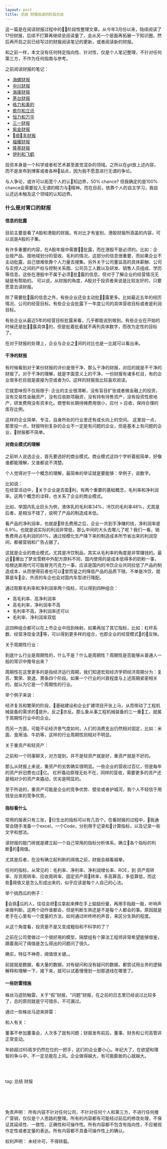 ```yaml
---
layout: post
title: 总结 财报阅读的阶段总结
---
```


这一篇是在阅读财报过程中的阶段性整理文章。从今年3月份以来，陆续阅读了17份财报，后续不打算再继续垒阅读量了，会从另一个层面再拓展一下知识圈，然后再开启之前已经写过的财报阅读笔记的更新，或者阅读新的财报。

和之前一样，本文没有任何特定指向性、针对性，仅是个人笔记整理，不针对任何第三方，不作为任何指南与参考。

之前阅读财报的笔记：

* [海螺财报]({{site.url}}/2021/03/27/%E8%B4%A2%E6%8A%A5-%E6%B5%B7%E8%9E%BA%E8%B4%A2%E6%8A%A5.html)
* [中兴财报]({{site.url}}/2021/05/20/%E8%B4%A2%E6%8A%A5-%E4%B8%AD%E5%85%B4%E8%B4%A2%E6%8A%A5.html)
* [海康财报]({{site.url}}/2021/05/26/%E8%B4%A2%E6%8A%A5-%E6%B5%B7%E5%BA%B7%E8%B4%A2%E6%8A%A5.html)
* [茅台财报]({{site.url}}/2021/05/31/%E8%B4%A2%E6%8A%A5-%E8%8C%85%E5%8F%B0%E8%B4%A2%E6%8A%A5.html)
* [格力和美的]({{site.url}}/2021/06/03/%E8%B4%A2%E6%8A%A5-%E6%A0%BC%E5%8A%9B%E5%92%8C%E7%BE%8E%E7%9A%84.html)
* [歌尔和立讯]({{site.url}}/2021/06/20/%E8%B4%A2%E6%8A%A5-%E6%AD%8C%E5%B0%94%E5%92%8C%E7%AB%8B%E8%AE%AF.html)
* [恒力和万华]({{site.url}}/2021/06/30/%E8%B4%A2%E6%8A%A5-%E6%81%92%E5%8A%9B%E5%92%8C%E4%B8%87%E5%8D%8E.html)
* [三一财报]({{site.url}}/2021/07/07/%E8%B4%A2%E6%8A%A5-%E4%B8%89%E4%B8%80.html)
* [紫金财报]({{site.url}}/2021/07/14/%E8%B4%A2%E6%8A%A5-%E7%B4%AB%E9%87%91.html)
* [顺丰财报]({{site.url}}/2021/08/03/%E8%B4%A2%E6%8A%A5-%E9%A1%BA%E4%B8%B0.html)
* [福耀财报]({{site.url}}/2021/08/07/%E8%B4%A2%E6%8A%A5-%E7%A6%8F%E8%80%80.html)
* [隆基财报]({{site.url}}/2021/08/16/%E8%B4%A2%E6%8A%A5-%E9%9A%86%E5%9F%BA.html)
* [伊利和飞鹤]({{site.url}}/2021/08/25/%E8%B4%A2%E6%8A%A5-%E4%BC%8A%E5%88%A9%E5%92%8C%E9%A3%9E%E9%B9%A4.html)

投资本身是一个科学或者和艺术甚至直觉混杂的领域。之所以在git放上述内容，而不是发布到博客或者各种站点，因为我不愿意进行无谓的争论。

与人争论，或许可以拓宽个人的认知边界，50% chance? 但我确定的是100% chance会需要投入无谓的精力与精神。而在目前，依靠个人的自主学习，我自认还远未触及这个领域的认知边界。

### 什么是对胃口的财报

#### 信息的批露

目前主要是看了A股和港股的财报。有对比才有鉴别，港股财报所涵盖的内容，可以说是A股的子集。

有许多重要的内容，在A股年报中需要批露，而在港股不是必须的。比如：企业按产品、按地域划分的营收、毛利的情况，这部分的信息很重要，而如果企业不主动批露，自己很难依靠个人力量去搜集。另外关于公司董监高的具体薪酬、公司与实控人之间的产权与控制关系图、公司员工人数以及研发、销售人员组成、学历等信息。这些在港股中不属于必须批露的信息，但对于了解企业的经营情况无疑是有帮助的。
可以说，从财报的角度，A股对于投资者来说是比较友好的，只要愿意去读财报。

除了需要批露的信息之外，有些企业还会主动批露更多。比如最近五年的经历情况、公司的经营目标。有些企业会批露下一年度公司的具体营收目标或者是利润目标。

有些企业从最近5年的经营目标批露来看，几乎都能说到做到。有些企业在开始的时候还是批露具体的，但是批着批着就不再列具体数字，而改为定性的目标了。

在对于财报的处理上，企业与企业之间的对比也是一比就可以看出来。

#### 干净的财报

有时候看到对于某份财报的评价是很干净，那么干净的财报，对应的就是不干净的财报了。对于干净的理解，就是字面意义上的干净，一份财报有诸多栏目，有的企业很多栏目就是直接为空或者为0。这样的财报我比较喜欢阅读。

它就意味但不仅局限于: 企业的主业很清晰，没有盲目扩张或者做金融上的投资，没有交易性金融资产，没有应收款项融资，没有持有待售资产，没有投资性房地产，研发费用没有资本化。商誉和长期待摊费用很小，应付 > 应收，保持合理的库存比例。

这样的企业简单、专注，自身所处的行业里还有成长向上的空间。
这里投一点，那里投一点，财报特别复杂的企业不一定是有问题的企业，但是基本上有问题的企业，财报都不简单。

#### 对商业模式的理解

之前听人说选企业，首先要选好的商业模式。商业模式这四个字听着挺简单，好像谁都能理解，又谁都说不清楚。

个人觉得对于一个概念的理解，最简单的举证就是要能够：举例子，说数字。

比如说：    
在经营活动中，关于企业是否盈利，有两个重要的基础概念，毛利率和净利润率。这两个概念的诠释，也关系了企业的商业模式。

比如，举国内乳业巨头为例，液体乳的毛利率34%，冷饮的毛利率48%，尤其是后者，是相当不错了，说明了产品的制造成本低。

看产品的净利润率，也就是除去费用之后，企业一共到手净赚的钱，净利润率是6.9%。也就是说实际的利润非常低，那么中间的大头去哪儿了呢？我们一看，销售费用占毛利润的61%，通过规模化生产降下来的制造成本所节省出来的利润空间，都被营销和广告占据了。

这就是企业的商业模式。尤其是冷饮制品，其实从毛利率的角度是非常赚钱的。最近爆出了梦龙雪糕中外配方原料不同，国内使用的是成本低得多的奶粉一事，哈根达斯用代可可脂冒充巧克力一事，应该是国内的冷饮企业共同拉低了产品的制造成本，从而使得前者也可以堂而皇之的降低产品的品质下限。不单是冷饮，就算是车企，外资的车企也会对国内车型进行降配。

通过观察毛利率和净利润率两个指标，可以得到四种组合：    
* 高毛利率、高净利润率
* 高毛利率，净利润率不高
* 毛利率不高，净利润率还可以
* 毛利率、净利润率双低

这四种组合都可以在上市企业中找到映射。如果再加了其它指标，比如：杠杆系数、经营净现金流等，可以得到更多样的组合，也即企业的经营模式的反映。

关于周期性行业：

到底什么行业是周期性的，什么不是？什么是周期性？周期性是否能够从普通人一般的常识中推导出来？

周期性在这里更多的是指经济运行周期，我们知道宏观经济学把经济周期分为：复苏、繁荣、衰退、萧条四个阶段。如果一个行业的兴衰程度与上述周期紧密相关的，就认为它是一个周期性的行业。

举个例子来说：

经济复苏和繁荣的阶段，基础建设和企业扩建项目开张上马，从而带动了工程机械装备的需求的提升。反之亦反。那么象从事工程机械装备的三一重工，就属于周期性行业中的企业。

而另一方面，可能不论经济景气度如何，人们的消费支出仍然相对固定，比如：米面、食用油、牛奶等，这样的行业周期性则相对不明显。

关于重资产和轻资产：

之前和一个同事聊天，对方提到，并不是轻资产就是好，重资产就是不好的。

那么从财报上来说，重资产的劣势确实很明显。一些企业的营收过百亿，但是每年的资产折旧费也过亿。
杠杆撬动原理无处不在，同样的营收，需要更多的资产还是相对少的资产来撬动，优劣是明显的。

至于所说的，重资产可能是企业的竞争优势、壁垒或者护城河，我个人不轻信于用钱垒出来的竞争优势。

#### 指标看什么

常用的报表只有三张，衍生出的指标可以有几百个。在看财报的过程中，我通常会随手准备一个excel，一个Code，分别用于记录和计算指标，以及记录一些文字和想法。

读财报的敲门砖就是建立起一个自己常用的指标分析体系，确立各个指标的判断的阈值。

尤其是后者，在没有确立起判断的阈值之前，财报会越看越晕。

任何的指标，从常见的：毛利率、净利率、净利润增长率、ROE，到 资产周转率、存货周转率、应收周转率、固定资产周转率，多高算高，多低算低，而这些阈值又是怎么形成出来的，似乎应该是每个人自己的心法。

举个挑西瓜的例子：

会挑瓜的人，往往会把瓜拿起来捧在手上掂掂份量，再用手指敲一敲，听响声来做判断。这两个动作谁都会，但是判断生熟还是不是每个人都会的事。原因就是老手在心里有一个度量的方法，如何通过听咚咚的声音，来区分生熟的程度。

从这个角度看，投资是不是又变成粗俗和不科学的了？

之前在公司里做过一个很好用的模型，隔壁组有个算法工程师非常希望能够借鉴，跟着我问了阈值是怎么得出的问题问了很久。

确实，特征不神奇，阈值很关键。。

前提就是数据，看大量的数据，对有疑问和没有疑问的数据，都尝试用业务的逻辑解释和理解一下，接下来，就可以试着慢慢划一划那道线在哪里了。




#### 一些防雷措施

蛛丝马迹防触雷，关于“假”财报，“问题”财报，在之前的日志里已经说过比较多了，总的原则就是宁可错杀，不可漏过。

通过一些蛛丝马迹来排雷：

和人有关：

董事不参加董事会，人次多了就有问题；财报发布前后，董事、财务和公司高管非正常变动。

年龄超过65周岁仍然在位的一把手，这们的企业要小心。年纪大了，在欲望和理智的争斗中，不一定总能在上风。企业做得越大，有可能膨胀的心就越大。





<br>
<br>

tag: 总结 财报

<br>
<br>
<br>

免责声明：
所有内容不针对任何公司，不针对任何个人和第三方，不进行任何推广营销，仅仅是个人思路的整理。所有的内容都有可能经过前后的修改处理，不保证其延续性、一致性、正确性和可操作性。所有内容都不包含有指向性，不应被视作定性或者定量的表达。所有内容都不具备可操作性上的确认。

权利声明：
未经许可，不得转载。

